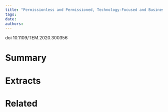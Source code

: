 ```yaml
---
title: "Permissionless and Permissioned, Technology-Focused and Business Needs-Driven — Understanding the Hybrid Opportunity in Blockchain Through a Case Study of Insolar"
tags: 
date:
authors: 
---
```


doi 10.1109/TEM.2020.300356

# Summary

# Extracts

# Related
